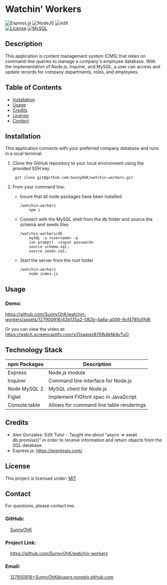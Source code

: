 # Watchin' Workers

![Express.js](https://img.shields.io/badge/express.js-%23404d59.svg?style=for-the-badge&logo=express&logoColor=%2361DAFB) ![NodeJS](https://img.shields.io/badge/node.js-6DA55F?style=for-the-badge&logo=node.js&logoColor=white) ![edX](https://img.shields.io/badge/edX-%2302262B.svg?style=for-the-badge&logo=edX&logoColor=white)  <br>
[![License](https://img.shields.io/badge/License-MIT-yellow.svg)](https://choosealicense.com/licenses/mit) 
[![MySQL](https://img.shields.io/badge/-MySQL-00758F.svg)](https://choosealicense.com/licenses/mit) 
<br>

## Description
This application is content management system (CMS) that relies on command-line queries to manage a company's employee database. With the implementation of Node.js, Inquirer, and MySQL, a user can access and update records for company departments, roles, and employees.

## Table of Contents

- [Installation](#installation)
- [Usage](#usage)
- [Credits](#credits)
- [License](#license)
- [Contact](#contact)

## Installation

This application connects with your preferred company database and runs in a local terminal. 
1. Clone the GitHub repository to your local environment using the provided SSH key.

        git clone git@github.com:SunnyOhK/watchin-workers.git


2. From your command line:
    - Insure that all node packages have been installed

          /watchin-workers
              npm i
    - Connect with the MySQL shell from the db folder and source the schema and seeds files
    
          /watchin-workers/db
              mySQL -u <username> -p
              (on prompt)  <input password> 
              source schema.sql;
              source seeds.sql;
    - Start the server from the root folder
          
          /watchin-workers
              node index.js
      

## Usage 

### Demo:

https://github.com/SunnyOhK/watchin-workers/assets/127900916/42b135a2-082b-4a8a-a006-9cf4785d1fd6


Or you can view the video at: https://watch.screencastify.com/v/Oswpez876fk4kNtAvTuO

## Technology Stack

| npm Packages | Description |
| ---- | --- |
| Express | Node.js module |
| Inquirer | Command line interface for Node.js |
| Node MySQL 2 | MySQL client for Node.js |
| Figlet | Implement FIGfont spec in JavaScript |
| Console.table | Allows for command line table renderings |

## Credits

- Alex Gonzalez: EdX Tutor - Taught me about "async => await db.promise()" in order to receive information and return objects from the SQL database.
- Express.js: https://expressjs.com/

## License
This project is licensed under: [MIT](https://choosealicense.com/licenses/mit/)
<br>

## Contact

For questions, please contact me:

### GitHub: 
  &nbsp;&nbsp;&nbsp; [SunnyOhK](https://github.com/SunnyOhK)
### Project Link: 
  &nbsp;&nbsp;&nbsp; https://github.com/SunnyOhK/watchin-workers
### Email: 
  &nbsp;&nbsp;&nbsp; 127900916+SunnyOhK@users.noreply.github.com
